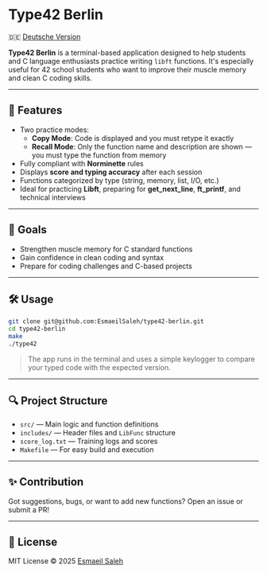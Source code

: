# Type42 Berlin

🇩🇪 [Deutsche Version](README.de.md)

**Type42 Berlin** is a terminal-based application designed to help students and C language enthusiasts practice writing `libft` functions. It's especially useful for 42 school students who want to improve their muscle memory and clean C coding skills.

---

## 🎯 Features

- Two practice modes:
  - **Copy Mode**: Code is displayed and you must retype it exactly
  - **Recall Mode**: Only the function name and description are shown — you must type the function from memory
- Fully compliant with **Norminette** rules
- Displays **score and typing accuracy** after each session
- Functions categorized by type (string, memory, list, I/O, etc.)
- Ideal for practicing **Libft**, preparing for **get_next_line**, **ft_printf**, and technical interviews

---

## 🧠 Goals

- Strengthen muscle memory for C standard functions
- Gain confidence in clean coding and syntax
- Prepare for coding challenges and C-based projects

---

## 🛠 Usage

```bash
git clone git@github.com:EsmaeilSaleh/type42-berlin.git
cd type42-berlin
make
./type42
```

> The app runs in the terminal and uses a simple keylogger to compare your typed code with the expected version.

---

## 🔍 Project Structure

- `src/` — Main logic and function definitions
- `includes/` — Header files and `LibFunc` structure
- `score_log.txt` — Training logs and scores
- `Makefile` — For easy build and execution

---

## ✨ Contribution

Got suggestions, bugs, or want to add new functions? Open an issue or submit a PR!

---

## 🧾 License

MIT License © 2025 [Esmaeil Saleh](https://www.linkedin.com/in/esmaeil-saleh/)
